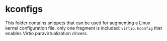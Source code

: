 # kconfigs

This folder contains snippets that can be used for augmenting a Linux kernel configuration file, only one fragment is included: `virtio.kconfig` that enables Virtio paravirtualization drivers.
